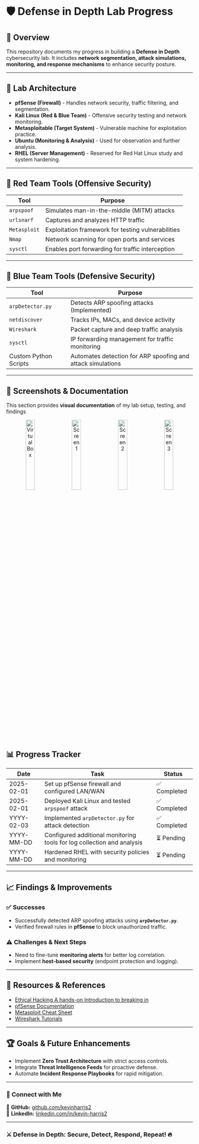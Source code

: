 # 🛡️ Defense in Depth Lab Progress

## 📌 Overview  
This repository documents my progress in building a **Defense in Depth** cybersecurity lab. It includes **network segmentation, attack simulations, monitoring, and response mechanisms** to enhance security posture.

---

## 📂 Lab Architecture  
- **pfSense (Firewall)** - Handles network security, traffic filtering, and segmentation.  
- **Kali Linux (Red & Blue Team)** - Offensive security testing and network monitoring.  
- **Metasploitable (Target System)** - Vulnerable machine for exploitation practice.  
- **Ubuntu (Monitoring & Analysis)** - Used for observation and further analysis.  
- **RHEL (Server Management)** - Reserved for Red Hat Linux study and system hardening.

---

## 🔴 Red Team Tools (Offensive Security)  
| Tool | Purpose |
|------|---------|
| `arpspoof` | Simulates man-in-the-middle (MITM) attacks |
| `urlsnarf` | Captures and analyzes HTTP traffic |
| `Metasploit` | Exploitation framework for testing vulnerabilities |
| `Nmap` | Network scanning for open ports and services |
| `sysctl` | Enables port forwarding for traffic interception |

---

## 🔵 Blue Team Tools (Defensive Security)  
| Tool | Purpose |
|------|---------|
| `arpDetector.py` | Detects ARP spoofing attacks (Implemented) |
| `netdiscover` | Tracks IPs, MACs, and device activity |
| `Wireshark` | Packet capture and deep traffic analysis |
| `sysctl` | IP forwarding management for traffic monitoring |
| Custom Python Scripts | Automates detection for ARP spoofing and attack simulations |

---

## 📸 Screenshots & Documentation  
This section provides **visual documentation** of my lab setup, testing, and findings

<p align="center">
    <img src="https://imgur.com/ZWUziay.png" alt="VirtualBox" width="22%" style="margin-right: 10px;">
    <img src="https://imgur.com/LIGxty2.png" alt="Screen 1" width="22%" style="margin-right: 10px;">
    <img src="https://imgur.com/YOUR_IMAGE_2.png" alt="Screen 2" width="22%" style="margin-right: 10px;">
    <img src="https://imgur.com/YOUR_IMAGE_3.png" alt="Screen 3" width="22%">
</p>

## 📊 Progress Tracker  
| Date | Task | Status |
|------|------|--------|
| 2025-02-01 | Set up pfSense firewall and configured LAN/WAN | ✅ Completed |
| 2025-02-01 | Deployed Kali Linux and tested `arpspoof` attack | ✅ Completed |
| YYYY-02-03 | Implemented `arpDetector.py` for attack detection | ✅ Completed |
| YYYY-MM-DD | Configured additional monitoring tools for log collection and analysis | ⏳ Pending |
| YYYY-MM-DD | Hardened RHEL with security policies and monitoring | ⏳ Pending |

---

## 📈 Findings & Improvements  
### ✅ **Successes**  
- Successfully detected ARP spoofing attacks using **`arpDetector.py`**.  
- Verified firewall rules in **pfSense** to block unauthorized traffic.  

### ⚠️ **Challenges & Next Steps**  
- Need to fine-tune **monitoring alerts** for better log correlation.  
- Implement **host-based security** (endpoint protection and logging).  

---

## 📎 Resources & References  
- [Ethical Hacking A hands-on Introduction to breaking in](https://danielggraham.com/ethical-hacking-a-hands-on-guide-to-breaking-in/)
- [pfSense Documentation](https://docs.netgate.com/pfsense/en/latest/)  
- [Metasploit Cheat Sheet](https://highon.coffee/blog/metasploit-cheat-sheet/)  
- [Wireshark Tutorials](https://www.wireshark.org/docs/)  

---

## 🏆 Goals & Future Enhancements  
- Implement **Zero Trust Architecture** with strict access controls.  
- Integrate **Threat Intelligence Feeds** for proactive defense.  
- Automate **Incident Response Playbooks** for rapid mitigation.  

---

### 🔗 **Connect with Me**  
📌 **GitHub:** [github.com/kevinharris2](https://github.com/kevinharris2)  
📌 **LinkedIn:** [linkedin.com/in/kevin-harris2](https://www.linkedin.com/in/kevin-harris2/)  

---

### ⚔️ **Defense in Depth: Secure, Detect, Respond, Repeat!** 🔥
